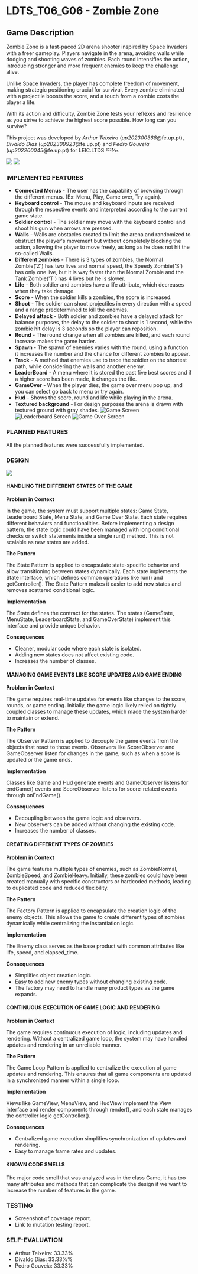 # LDTS_T06_G06 - Zombie Zone

## Game Description

Zombie Zone is a fast-paced 2D arena shooter inspired by Space Invaders with a freer gameplay. Players navigate in the arena, avoiding walls while dodging and shooting waves of zombies. Each round intensifies the action, introducing stronger and more frequent enemies to keep the challenge alive.

Unlike Space Invaders, the player has complete freedom of movement, making strategic positioning crucial for survival. Every zombie eliminated with a projectile boosts the score, and a touch from a zombie costs the player a life.

With its action and difficulty, Zombie Zone tests your reflexes and resilience as you strive to achieve the highest score possible. How long can you survive? 

This project was developed by *Arthur Teixeira* (*up202300368*@fe.up.pt), *Divaldo Dias* (*up202309923*@fe.up.pt) and *Pedro Gouveia* (*up202200045*@fe.up.pt) for LEIC.LTDS 2024⁄25.

![](src/main/resources/ImagesForReadme/giflead.gif)
![](src/main/resources/ImagesForReadme/gifgame.gif)

### IMPLEMENTED FEATURES
- **Connected Menus** - The user has the capability of browsing through the different menus. (Ex: Menu, Play, Game over, Try again).
- **Keyboard control** - The mouse and keyboard inputs are received through the respective events and interpreted according to the current game state.
- **Soldier control** - The soldier may move with the keyboard control and shoot his gun when arrows are pressed.
- **Walls** - Walls are obstacles created to limit the arena and randomized to obstruct the player's movement but without completely blocking the action, allowing the player to move freely, as long as he does not hit the so-called Walls.
- **Different zombies** - There is 3 types of zombies, the Normal Zombie('Z') has two lives and normal speed, the Speedy Zombie('S') has only one live, but it is way faster than the Normal Zombie and the Tank Zombie('T') has 4 lives but he is slower.
- **Life** - Both soldier and zombies have a life attribute, which decreases when they take damage.
- **Score** - When the soldier kills a zombies, the score is increased.
- **Shoot** - The soldier can shoot projectiles in every direction with a speed and a range predetermined to kill the enemies.
- **Delayed attack** - Both soldier and zombies have a delayed attack for balance purposes, the delay to the soldier to shoot is 1 second, while the zombie hit delay is 3 seconds so the player can reposition.
- **Round** - The round change when all zombies are killed, and each round increase makes the game harder.
- **Spawn** - The spawn of enemies varies with the round, using a function it increases the number and the chance for different zombies to appear.
- **Track** - A method that enemies use to trace the soldier on the shortest path, while considering the walls and another enemy.
- **LeaderBoard** - A menu where it is stored the past five best scores and if a higher score has been made, it changes the file.
- **GameOver** - When the player dies, the game over menu pop up, and you can select go back to menu or try again.
- **Hud** - Shows the score, round and life while playing in the arena.
- **Textured background** - For design purposes the arena is drawn with textured ground with gray shades.
![](src/main/resources/ImagesForReadme/ddb784e4-f823-474d-a634-95f4e3ff47f6.JPG "Game Screen")
![](src/main/resources/ImagesForReadme/5119c833-ba12-4970-a63d-460cadfce9bb.JPG "Leaderboard Screen")
![](src/main/resources/ImagesForReadme/d0ced638-2706-49f9-b1ba-24db40f3301f.JPG "Game Over Screen")

### PLANNED FEATURES

All the planned features were successfully implemented.

### DESIGN
![](src/main/resources/ImagesForReadme/ZombieZoneDiagramFinal.png)

#### HANDLING THE DIFFERENT STATES OF THE GAME
**Problem in Context**

In the game, the system must support multiple states: Game State, Leaderboard State, Menu State, and Game Over State. Each state requires different behaviors and functionalities. Before implementing a design pattern, the state logic could have been managed with long conditional checks or switch statements inside a single run() method. This is not scalable as new states are added.

**The Pattern**

The State Pattern is applied to encapsulate state-specific behavior and allow transitioning between states dynamically. Each state implements the State<Interface> interface, which defines common operations like run() and getController(). The State Pattern makes it easier to add new states and removes scattered conditional logic.

**Implementation**

The State<Interface> defines the contract for the states. The states (GameState, MenuState, LeaderboardState, and GameOverState) implement this interface and provide unique behavior.

**Consequences**

- Cleaner, modular code where each state is isolated.
- Adding new states does not affect existing code.
- Increases the number of classes.

#### MANAGING GAME EVENTS LIKE SCORE UPDATES AND GAME ENDING
**Problem in Context**

The game requires real-time updates for events like changes to the score, rounds, or game ending. Initially, the game logic likely relied on tightly coupled classes to manage these updates, which made the system harder to maintain or extend.

**The Pattern**

The Observer Pattern is applied to decouple the game events from the objects that react to those events. Observers like ScoreObserver<Interface> and GameObserver<Interface> listen for changes in the game, such as when a score is updated or the game ends.

**Implementation**

Classes like Game and Hud generate events and GameObserver<Interface> listens for endGame() events and ScoreObserver<Interface> listens for score-related events through onEndGame().

**Consequences**

- Decoupling between the game logic and observers.
- New observers can be added without changing the existing code.
- Increases the number of classes.

#### CREATING DIFFERENT TYPES OF ZOMBIES
**Problem in Context**

The game features multiple types of enemies, such as ZombieNormal, ZombieSpeed, and ZombieHeavy. Initially, these zombies could have been created manually with specific constructors or hardcoded methods, leading to duplicated code and reduced flexibility.

**The Pattern**

The Factory Pattern is applied to encapsulate the creation logic of the enemy objects. This allows the game to create different types of zombies dynamically while centralizing the instantiation logic.

**Implementation**

The Enemy class serves as the base product with common attributes like life, speed, and elapsed_time.

**Consequences**

- Simplifies object creation logic.
- Easy to add new enemy types without changing existing code.
- The factory may need to handle many product types as the game expands.

#### CONTINUOUS EXECUTION OF GAME LOGIC AND RENDERING
**Problem in Context**

The game requires continuous execution of logic, including updates and rendering. Without a centralized game loop, the system may have handled updates and rendering in an unreliable manner. 

**The Pattern**

The Game Loop Pattern is applied to centralize the execution of game updates and rendering. This ensures that all game components are updated in a synchronized manner within a single loop.

**Implementation**

Views like GameView, MenuView, and HudView implement the View<Interface> interface and render components through render(), and each state manages the controller logic getController().

**Consequences**

- Centralized game execution simplifies synchronization of updates and rendering.
- Easy to manage frame rates and updates.

#### KNOWN CODE SMELLS

The major code smell that was analyzed was in the class Game, it has too many attributes and methods that can complicate the design if we want to increase the number of features in the game.

### TESTING

- Screenshot of coverage report.
- Link to mutation testing report.

### SELF-EVALUATION

- Arthur Teixeira: 33.33%
- Divaldo Dias: 33.33%%
- Pedro Gouveia: 33.33%